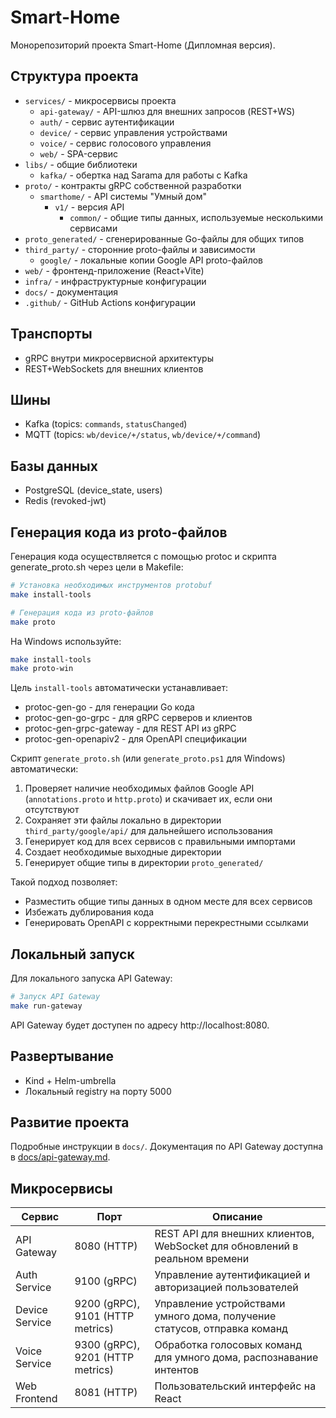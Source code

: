 # Smart-Home

Монорепозиторий проекта Smart-Home (Дипломная версия).

## Структура проекта

- `services/` - микросервисы проекта
  - `api-gateway/` - API-шлюз для внешних запросов (REST+WS)
  - `auth/` - сервис аутентификации
  - `device/` - сервис управления устройствами
  - `voice/` - сервис голосового управления
  - `web/` - SPA-сервис
- `libs/` - общие библиотеки
  - `kafka/` - обертка над Sarama для работы с Kafka
- `proto/` - контракты gRPC собственной разработки
  - `smarthome/` - API системы "Умный дом"
    - `v1/` - версия API
      - `common/` - общие типы данных, используемые несколькими сервисами
- `proto_generated/` - сгенерированные Go-файлы для общих типов
- `third_party/` - сторонние proto-файлы и зависимости
  - `google/` - локальные копии Google API proto-файлов
- `web/` - фронтенд-приложение (React+Vite)
- `infra/` - инфраструктурные конфигурации
- `docs/` - документация
- `.github/` - GitHub Actions конфигурации

## Транспорты

- gRPC внутри микросервисной архитектуры
- REST+WebSockets для внешних клиентов

## Шины

- Kafka (topics: `commands`, `statusChanged`)
- MQTT (topics: `wb/device/+/status`, `wb/device/+/command`)

## Базы данных

- PostgreSQL (device_state, users)
- Redis (revoked-jwt)

## Генерация кода из proto-файлов

Генерация кода осуществляется с помощью protoc и скрипта generate_proto.sh через цели в Makefile:

```bash
# Установка необходимых инструментов protobuf
make install-tools

# Генерация кода из proto-файлов
make proto
```

На Windows используйте:

```bash
make install-tools
make proto-win
```

Цель `install-tools` автоматически устанавливает:
- protoc-gen-go - для генерации Go кода
- protoc-gen-go-grpc - для gRPC серверов и клиентов
- protoc-gen-grpc-gateway - для REST API из gRPC
- protoc-gen-openapiv2 - для OpenAPI спецификации

Скрипт `generate_proto.sh` (или `generate_proto.ps1` для Windows) автоматически:
1. Проверяет наличие необходимых файлов Google API (`annotations.proto` и `http.proto`) и скачивает их, если они отсутствуют
2. Сохраняет эти файлы локально в директории `third_party/google/api/` для дальнейшего использования
3. Генерирует код для всех сервисов с правильными импортами
4. Создает необходимые выходные директории
5. Генерирует общие типы в директории `proto_generated/`

Такой подход позволяет:
- Разместить общие типы данных в одном месте для всех сервисов
- Избежать дублирования кода
- Генерировать OpenAPI с корректными перекрестными ссылками

## Локальный запуск

Для локального запуска API Gateway:

```bash
# Запуск API Gateway
make run-gateway
```

API Gateway будет доступен по адресу http://localhost:8080.

## Развертывание

- Kind + Helm-umbrella
- Локальный registry на порту 5000

## Развитие проекта

Подробные инструкции в `docs/`. Документация по API Gateway доступна в [docs/api-gateway.md](docs/api-gateway.md).

## Микросервисы

| Сервис | Порт | Описание |
|--------|------|----------|
| API Gateway | 8080 (HTTP) | REST API для внешних клиентов, WebSocket для обновлений в реальном времени |
| Auth Service | 9100 (gRPC) | Управление аутентификацией и авторизацией пользователей |
| Device Service | 9200 (gRPC), 9101 (HTTP metrics) | Управление устройствами умного дома, получение статусов, отправка команд |
| Voice Service | 9300 (gRPC), 9201 (HTTP metrics) | Обработка голосовых команд для умного дома, распознавание интентов |
| Web Frontend | 8081 (HTTP) | Пользовательский интерфейс на React | 
